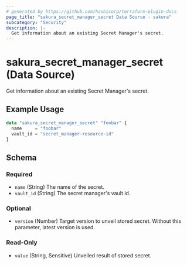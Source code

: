```yaml
---
# generated by https://github.com/hashicorp/terraform-plugin-docs
page_title: "sakura_secret_manager_secret Data Source - sakura"
subcategory: "Security"
description: |-
  Get information about an existing Secret Manager's secret.
---
```


# sakura_secret_manager_secret (Data Source)

Get information about an existing Secret Manager's secret.

## Example Usage

```terraform
data "sakura_secret_manager_secret" "foobar" {
  name     = "foobar"
  vault_id = "secret_manager-resource-id"
}
```

<!-- schema generated by tfplugindocs -->
## Schema

### Required

- `name` (String) The name of the secret.
- `vault_id` (String) The secret manager's vault id.

### Optional

- `version` (Number) Target version to unveil stored secret. Without this parameter, latest version is used.

### Read-Only

- `value` (String, Sensitive) Unveiled result of stored secret.
